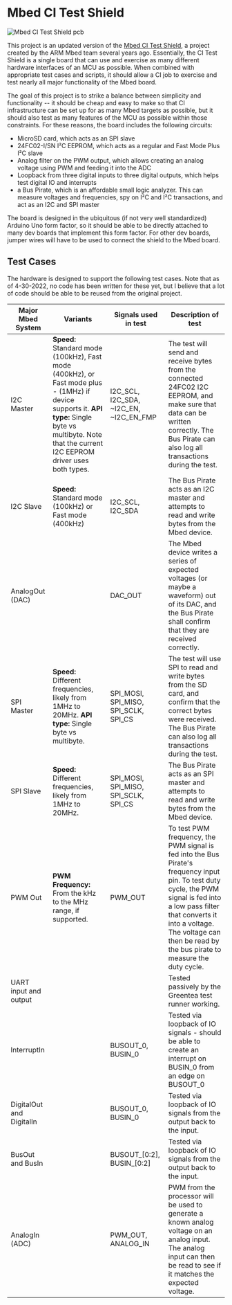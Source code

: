 # Mbed CI Test Shield
![Mbed CI Test Shield pcb](https://app.box.com/shared/static/bijiwmo5xfw0mz87y4zxysnwlab9mixu.png)

This project is an updated version of the [Mbed CI Test Shield](https://github.com/ARMmbed/mbed-HDK/tree/master/Production%20Design%20Projects/ARM-mbed/CITestShield), a project created by the ARM Mbed team several years ago.  Essentially, the CI Test Shield is a single board that can use and exercise as many different hardware interfaces of an MCU as possible.  When combined with appropriate test cases and scripts, it should allow a CI job to exercise and test nearly all major functionality of the Mbed board.

The goal of this project is to strike a balance between simplicity and functionality -- it should be cheap and easy to make so that CI infrastructure can be set up for as many Mbed targets as possible, but it should also test as many features of the MCU as possible within those constraints.  For these reasons, the board includes the following circuits:
- MicroSD card, which acts as an SPI slave
- 24FC02-I/SN I²C EEPROM, which acts as a regular and Fast Mode Plus I²C slave
- Analog filter on the PWM output, which allows creating an analog voltage using PWM and feeding it into the ADC
- Loopback from three digital inputs to three digital outputs, which helps test digital IO and interrupts
- a Bus Pirate, which is an affordable small logic analyzer.  This can measure voltages and frequencies, spy on I²C and I²C transactions, and act as an I2C and SPI master

The board is designed in the ubiquitous (if not very well standardized) Arduino Uno form factor, so it should be able to be directly attached to many dev boards that implement this form factor.  For other dev boards, jumper wires will have to be used to connect the shield to the Mbed board.

## Test Cases
The hardware is designed to support the following test cases.  Note that as of 4-30-2022, no code has been written for these yet, but I believe that a lot of code should be able to be reused from the original project.

|Major Mbed System|Variants|Signals used in test|Description of test|
|---|---|---|---|
|I2C Master| **Speed:** Standard mode (100kHz), Fast mode (400kHz), or Fast mode plus - (1MHz) if device supports it.  **API type:** Single byte vs multibyte.  Note that the current I2C EEPROM driver uses both types.|I2C_SCL, I2C_SDA, ~I2C_EN, ~I2C_EN_FMP|The test will send and receive bytes from the connected 24FC02 I2C EEPROM, and make sure that data can be written correctly.  The Bus Pirate can also log all transactions during the test.|
|I2C Slave|**Speed:** Standard mode (100kHz) or Fast mode (400kHz)|I2C_SCL, I2C_SDA|The Bus Pirate acts as an I2C master and attempts to read and write bytes from the Mbed device.|
|AnalogOut (DAC)||DAC_OUT|The Mbed device writes a series of expected voltages (or maybe a waveform) out of its DAC, and the Bus Pirate shall confirm that they are received correctly.|
|SPI Master|**Speed:** Different frequencies, likely from 1MHz to 20MHz. **API type:** Single byte vs multibyte. |SPI_MOSI, SPI_MISO, SPI_SCLK, SPI_CS|The test will use SPI to read and write bytes from the SD card, and confirm that the correct bytes were received.  The Bus Pirate can also log all transactions during the test.|
|SPI Slave|**Speed:** Different frequencies, likely from 1MHz to 20MHz.|SPI_MOSI, SPI_MISO, SPI_SCLK, SPI_CS|The Bus Pirate acts as an SPI master and attempts to read and write bytes from the Mbed device.|
|PWM Out|**PWM Frequency:** From the kHz to the MHz range, if supported.|PWM_OUT|To test PWM frequency, the PWM signal is fed into the Bus Pirate's frequency input pin.  To test duty cycle, the PWM signal is fed into a low pass filter that converts it into a voltage.  The voltage can then be read by the bus pirate to measure the duty cycle.|
|UART input and output|||Tested passively by the Greentea test runner working.|
|InterruptIn||BUSOUT_0, BUSIN_0|Tested via loopback of IO signals - should be able to create an interrupt on BUSIN_0 from an edge on BUSOUT_0|
|DigitalOut and DigitalIn||BUSOUT_0, BUSIN_0|Tested via loopback of IO signals from the output back to the input.|
|BusOut and BusIn||BUSOUT_[0:2], BUSIN_[0:2]|Tested via loopback of IO signals from the output back to the input.|
|AnalogIn (ADC)||PWM_OUT, ANALOG_IN|PWM from the processor will be used to generate a known analog voltage on an analog input.  The analog input can then be read to see if it matches the expected voltage.|